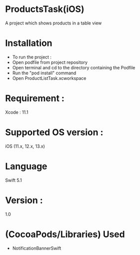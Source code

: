 # ProductsTask(iOS)
A project which shows products in a table view  

# Installation
- To run the project :
- Open podfile from project repository 
- Open terminal and cd to the directory containing the Podfile
- Run the "pod install" command
- Open ProductListTask.xcworkspace

# Requirement :
Xcode : 11.1

# Supported OS version :
iOS (11.x, 12.x, 13.x)  

# Language 
Swift 5.1

# Version :
1.0 


# (CocoaPods/Libraries) Used     
- NotificationBannerSwift
